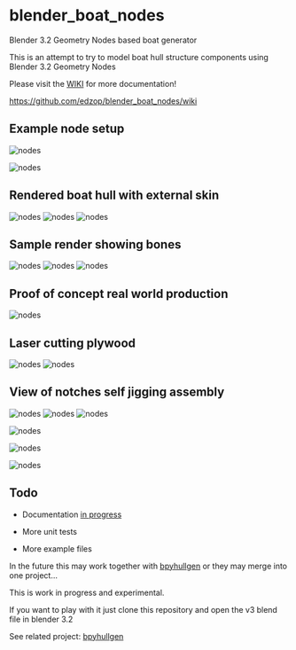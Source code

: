 # blender_boat_nodes
Blender 3.2 Geometry Nodes based boat generator

This is an attempt to try to model boat hull structure components using Blender 3.2 Geometry Nodes

Please visit the [WIKI](https://github.com/edzop/bpyhullgen) for more documentation!

https://github.com/edzop/blender_boat_nodes/wiki

## Example node setup 
![nodes](images/2022_06_11_nodes_a.png)

![nodes](images/2022_06_11_nodes_b.png)

## Rendered boat hull with external skin
![nodes](images/2022_06_10_nodes_skin0001.png)
![nodes](images/2022_06_10_nodes_skin0002.png)
![nodes](images/2022_06_10_nodes_skin0004.png)


## Sample render showing bones
![nodes](images/2022_06_10_nodes0001.png)
![nodes](images/2022_06_10_nodes0002.png)
![nodes](images/2022_06_10_nodes0004.png)


## Proof of concept real world production
![nodes](images/20220611_161936.jpg)

## Laser cutting plywood
![nodes](images/20220611_164141.jpg)
![nodes](images/20220611_170728.jpg)

## View of notches self jigging assembly
![nodes](images/20220611_170815.jpg)
![nodes](images/20220611_171015.jpg)
![nodes](images/20220611_171026.jpg)



![nodes](images/2022_01_04_node_b_0001.png)

![nodes](images/2022_01_04_node_b_0002.png)

![nodes](images/2022_01_04_node_b_0003.png)


## Todo 
- Documentation [in progress](https://github.com/edzop/bpyhullgen)

- More unit tests
- More example files


In the future this may work together with [bpyhullgen](https://github.com/edzop/bpyhullgen) or they may merge into one project... 

This is work in progress and experimental. 

If you want to play with it just clone this repository and open the v3 blend file in blender 3.2

See related project: [bpyhullgen](https://github.com/edzop/bpyhullgen)
